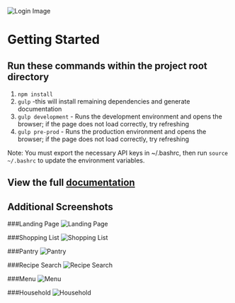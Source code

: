 ![Login Image](http://i.imgur.com/CEEIy12.png)

Getting Started
===============
Run these commands within the project root directory
----------------------------------------------------
   1. `npm install`
   2. `gulp` -this will install remaining dependencies and generate documentation
   3. `gulp development` - Runs the development environment and opens the browser; if the page does not load correctly, try refreshing 
   4. `gulp pre-prod` - Runs the production environment and opens the browser; if the page does not load correctly, try refreshing

   Note: You must export the necessary API keys in ~/.bashrc, then
   run `source ~/.bashrc` to update the environment variables.

View the full [documentation](http://pickle-and-lime.github.io/Otto/)
----------------------------------------------------

Additional Screenshots
----------------------------------------------------
###Landing Page
![Landing Page](http://i.imgur.com/Z5RX5P8.png)

###Shopping List
![Shopping List](http://i.imgur.com/zVCuFHZ.png)

###Pantry
![Pantry](http://i.imgur.com/LjspHJM.png)

###Recipe Search
![Recipe Search](http://i.imgur.com/WO1C2ns.png)

###Menu
![Menu](http://i.imgur.com/sI3yVr1.png)

###Household
![Household](http://i.imgur.com/ojnwpYN.png)
